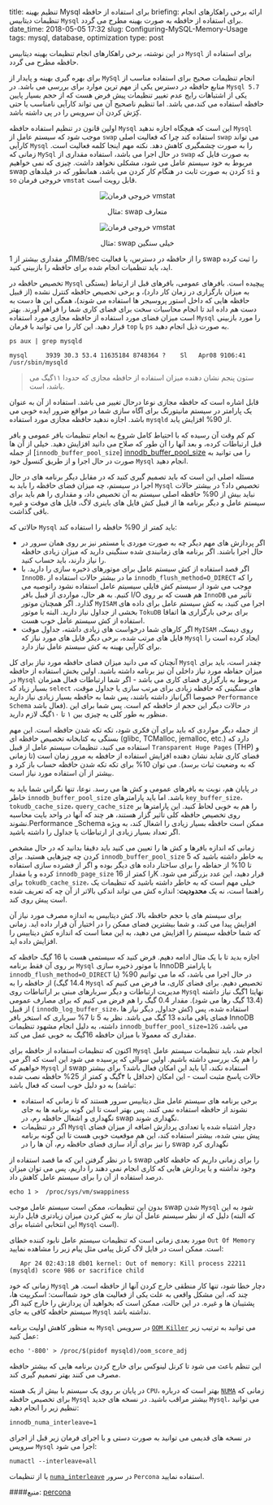 title: تنظیم بهینه Mysql برای استفاده از حافظه
briefing: ارائه برخی راهکارهای انجام تنظیمات دیتابیس `Mysql` برای استفاده از حافظه به صورت بهینه مطرح می گردد.
date_time: 2018-05-05 17:32
slug: Configuring-MySQL-Memory-Usage
tags: mysql, database, optimization
type: post

در این نوشته، برخی راهکارهای انجام تنظیمات بهینه دیتابیس `Mysql` برای استفاده از حافظه مطرح می گردد. 

برای بهره گیری بهینه و پایدار از `MySql` انجام تنظیمات صحیح برای استفاده مناسب از منابع حافظه در دسترس یکی از مهم ترین موارد برای بررسی می باشد. در `Mysql 5.7` یکی از اشتباهات رایج عدم تغییر تنظیمات پیش فرض هست که از حجم بسیار پایین حافظه استفاده می کند،می باشد. اما تنظیم ناصحیح آن می تواند کارآیی نامناسب یا حتی کِرَش کردن آن سرویس را در پی داشته باشد.

اولین قانون در تنظیم استفاده حافظه `Mysql` این است که هیچگاه اجازه ندهید `Mysql` موجب شود که سیستم عامل از `swap` استفاده کند چرا که فعالیت اصلی `swap` می تواند کارآیی `Mysql` را به صورت چشمگیری کاهش دهد. نکته مهم اینجا کلمه فعالیت است. زمانی که `MySql` در حال اجرا می باشد، استفاده مقداری از `swap` به صورت فایل که مربوط به خود سیستم عامل می شود، مشکلی نخواهد داشت. چیزی که نمی خواهیم swap کردن به صورت ثابت در هنگام کار کردن می باشد، همانطور که در فیلدهای `si` و `so` خروجی فرمان `vmstat` قابل رویت است.

<center>

![خروجی فرمان vmstat](No-Significant-Swapping.png)

مثال: swap متعارف

![خروجی فرمان vmstat](Heavy-Swapping.png)

مثال: swap خیلی سنگین

</center>

اگر مقداری بیشتر از  1MB/sec را از حافظه در دسترس، یا فعالیت swap را ثبت کرده اید، باید تنظمیات انجام شده برای حافظه را بازبینی کنید.

تخصیص حافظه در `Mysql` پیچیده است. بافرهای عمومی، بافرهای قبل از ارتباط (بستگی به میزان بارگزاری در زمان کار دارد)، و برخی تخصیص حافظه کنترل نشده (از قبیل حافظه هایی که داخل استور پروسیجر ها استفاده می شوند)، همگی این ها دست به دست هم داده اند تا انجام محاسبات سخت برای فضای کاری شما را فراهم آورند. بهتر است میزان فضای مورد استفاده از حافظه مجازی مورد استفاده `Mysql` را مورد بازبینی قرار دهید. این کار را می توانید با فرمان `top` یا `ps` به صورت ذیل انجام دهید.

    ps aux | grep mysqld
    
    mysql     3939 30.3 53.4 11635184 8748364 ?    Sl   Apr08 9106:41 /usr/sbin/mysqld
    
> ستون پنجم نشان دهنده میزان استفاده از حافظه مجازی که حدودا ۱۱گیگ می باشد، است.
  
قابل اشاره است که حافظه مجازی نوعا درحال تغییر می باشد. استفاده از آن به عنوان یک پارامتر در سیستم مانیتورنگ برای آگاه سازی شما در مواقع ضرور ایده خوبی می باشد. اجازه ندهید حافظه مجازی مورد استفاده `mysqld` از 90% افزایش یابد.

کم کم وقت آن رسیده که با احتیاط کامل شروع به انجام تنظیمات بافر عمومی و بافر قبل ارتباطات کرده، و بعد آنها را آن طور که صلاح می دانید افزایش دهید. خیلی از آن ها از جمله [`innodb_buffer_pool_size`] [innodb_buffer_pool_size] را می توانید به صورت در حال اجرا و از طریق کنسول خود `Mysql` انجام دهید.
 
 مسئله اصلی این است که باید تصمیم گیری کنید که در مقابل دیگر برنامه های در حال اجرا در سیستم، چه میزان فضای حافظه را باید به `Mysql` تخصیص داد؟ در بیشتر حالات نباید بیش از 90% حافظه اصلی سیستم به آن تخصیص داد، و مقداری را هم باید برای سیستم عامل و دیگر برنامه ها از قبیل کش فایل های باینری لاگ، فایل های موقت و غیره باقی گذاشت.

حالاتی که `Mysql` باید کمتر از 90% حافظه را استفاده کند:

* اگر پردازش های مهم دیگر چه به صورت موردی یا مستمر نیز بر روی همان سرور در حال اجرا باشند. اگر برنامه های زمانبندی شده سنگینی دارید که میزان زیادی حافظه را نیاز دارند، باید حساب کنید.
* اگر قصد استفاده از کش سیستم عامل برای موتورهای ذخیره سازی را دارید. با `InnoDB`، ما در بیشتر حالات استفاده از `innodb_flush_method=O_DIRECT` را که موجب می شود از سیستم کش فایلی سیسیتم عامل استفاده نشود راتوصیه می کنیم. به هر حال، مواردی  از قبیل بافر I/O هم هست که بر روی `InnoDB` تأثیر می گذارد. اگر همچنان موتور `MyISAM` اجرا می کنید، به کش سیستم عامل برای داده های بخشی از جداول نیاز دارید. البته با موتور `TokuDB` برای برخی بارگزاری ها اتفاقا استفاده از کش سیستم عامل خوب هست. 
* اگر کارهای شما درخواست های زیادی داشته، جداول موقت `MyISAM` روی دیسک، فایل های مرتب شده، برخی دیگر فایل های مورد نیاز که `Mysql` ایجاد کرده است را برای کارآیی بهینه به کش سیستم عامل نیاز دارد.   

آنچنان که می دانید میزان فضای حافظه مورد نیاز برای کل `Mysql` چقدر است، باید برای میزان حفاظه مورد نیاز داخلی آن نیز برنامه داشته باشید. اولین بخش استفاده از حافظه در `Mysql` مربوط به بارگزاری فضای کاری می باشد - اگر شما ارتباطات فعال همزمان بسیار زیاد که `select` های سنگینی که حافظه زیادی برای مرتب سازی یا جداول موقت، نیاز داشته باشند، پس شما به حافظه بسیار زیادی نیاز دارید(خصوصا اگر `Performance Schema` فعال باشد). در حالات دیگر این حجم از حافظه کم است. پس شما برای این منظور به طور کلی یه چیزی بین ۱ تا ۱۰گیگ لازم دارید.    

از جمله دیگر مواردی که باید برای آن فکری شود، تکه تکه شدن حافظه است. این مهم بستگی به کتابخانه تخصیص حافظه ای (glibc, TCMalloc, jemalloc, etc.) دارد که استفاده می کنید، تنظیمات سیستم عامل از قبیل `Transparent Huge Pages` (THP) و فضای کاری شاید نشان دهنده افزایش استفاده از حافظه به مرور زمان است (تا زمانی که به وضعیت ثبات برسد). می توان 10% برای تکه تکه شدن حافظه حساب باز کرد و بیشتر از آن استفاده مورد نیاز است.       

در پایان هم، نوبت به بافرهای عمومی و کش ها می رسد. نوعا، تنها نگرانی شما باید به خاطر `innodb_buffer_pool_size` باشد. اما باید پارامترهای `key_buffer_size`، `tokudb_cache_size`، `query_cache_size` را هم به خوبی لحاظ کنید. این پارامترها بر روی تخصیص حافظه کلی تأثیر گزار هستند، هر چند که آنها در واحد بایت محاسبه نشوند.Performance _Schema ممکن است حافظه بسیار زیادی را اشغال کند، به ویژه اگر تعداد بسیار زیادی از ارتباطات یا جداول را داشته باشید.

 زمانی که اندازه بافرها و کش ها را تعیین می کنید باید دقیقا بدانید که در حال مشخص کردن چه چیزهایی هستید. برای `innodb_buffer_pool_size` به خاطر داشته باشید که 5 تا 10% از حفاظه را برای ساختار داده های دیگر بوده و اگر از فشرده سازی استفاده کرده و یا مقدار `innodb_page_size` را کمتر از 16K قرار دهید، این عدد بزرگتر می شود. برای `tokudb_cache_size`، خیلی مهم است که به خاطر داشته باشید که تنظیمات یک راهنما است، نه یک **محدودیت**: اندازه کش می تواند اندکی بالاتر از آن چه که تعریف شده است پیش روی کند. 

برای سیستم های با حجم حافظه بالا، کش دیتابیس به اندازه مصرف مورد نیاز آن افزایش پیدا می کند، و شما بیشترین فضای ممکن را در اختیار آن قرار داده اید. زمانی که شما حافظه سیستم را افزایش می دهید، به این معنا است که اندازه کش دیتابیس را افزایش داده اید.   

اجازه بدید تا با یک مثال ادامه دهیم. فرض کنید که سیستمی هست با 16 گیگ حافظه که بر روی آن فقط برنامه `Mysql` با موتور ذخیره سازی InnoDB با پارامتر `innodb_flush_method=O_DIRECT` در حال اجرا می باشد، که ما می توانیم 90% (یا 14.4 گیگ) از حافظه را به `Mysql` تخصیص دهیم. برای فضای کاری، ما فرض می کنیم که مدیریت ارتباطات و دیگر سربارهای مبنی بر اراتباطات روی `Mysql` نهایتا 1گیگ نیاز داشته (13.4 گیگ رها می شود). مقدار 0.4 گیگ را هم فرض می کنیم که برای مصارف عمومی از قبیل ( `innodb_log_buffer_size`، کش جداول, دیگر نیاز ها)  استفاده شده، پس فضای یاقی مانده 13 گیگ می باشد. نظر به  5 تا 7% سرباری که استخر بافر InnoDB داشته، به دلیل انجام مشهود تنظیمات `innodb_buffer_pool_size=12G`  می باشد، مقداری که معمولا با میزان حافظه 16گیگ به خوبی عمل می کند.
    
اکنون که تنظیمات استفاده از حافظه برای `Mysql` انجام شد، باید تنظیمات سیستم عامل را هم یک بررسی داشته باشیم. اولین سوالی که پرسیده می شود این است که اگر می خواهیم که `Mysql` از swap استفاده نکند، آیا باید این امکان فعال باشد؟ برای بیشتر حالات پاسخ مثبت است - این امکان (حداقل با ۴گیگ و کمتر از 25% حافظه نصب شده نباشد) به دو دلیل خوب است که فعال باشد:

*  برخی برنامه های سیستم عامل مثل دیتابیس سرور هستند که تا زمانی که استفاده نشوند از حافظه استفاده نمی کنند. پس بهتر است تا این گونه برنامه ها به جای نگهداری و اشغال حافظه رم، در swap نگهداری شوند.
*  اگر در تنظیمات `Mysql` دچار اشتباه شده یا تعدادی پردازش اضافه از میزان فضای پیش بینی شده، بیشتر استفاده کند، این هم موقعیت خوبی هست تا این گونه برنامه را نیز برای آزاد سازی فضای حافظه رم، آن ها را در swap نگهداری کرد

با در نظر گرفتن این که ما قصد استفاده از swap را برای زمانی داریم که حافظه کافی وجود نداشته و یا پردازش هایی که کاری انجام نمی دهند را داریم، پس می توان میزان درصد استفاده از آن را برای سیستم عامل کاهش داد.  

    echo 1 >  /proc/sys/vm/swappiness
    
بدون این تنظیمات، ممکن است سیستم عامل موجب swap شدن `Mysql` شود به این دلیل که از نظر سیستم عامل آن نیاز به کش کردن میزان زیادتری فایل دارند (که البته این انتخابی اشتباه برای `Mysql` است).  

مورد بعدی زمانی است که تنظیمات سیستم عامل نابود کننده خطای `Out Of Memory` است. ممکن است در فایل لاگ کرنل پیامی مثل پیام زیر را مشاهده نمایید:

       Apr 24 02:43:18 db01 kernel: Out of memory: Kill process 22211 (mysqld) score 986 or sacrifice child 

 زمانی که خود `Mysql` دچار خطا شود، تنها کار منطقی خارج کردن آنها از حافظه است. هر چند که، این مشکل واقعی به علت یکی از فعالیت های خود شمااست: اسکریپت ها، پشتیبان ها و غیره. در این حالت، ممکن است که بخواهید آن پردازش را خارج کنید اگر سیستم حافظه کافی به جای `Mysql` نداشته باشد. 

به منظور کاهش اولیت برنامه `Mysql` در سرویس [`OOM Killer`][OOM Killer] می توانید به ترتیب زیر عمل کنید:  

    echo '-800' > /proc/$(pidof mysqld)/oom_score_adj

این تنظم باعث می شود تا کرنل لینوکس برای خارج کردن برنامه هایی که بیشتر حافظه مصرف می کنند بهتر تصمیم گیری کند.
   
در پایان بر روی یک سیستم با بیش از یک هسته `CPU`، بهتر است که درباره [`NUMA`][NUMA] زمانی که برای تخصیص حافظه `Mysql` بیشتر مراقب باشید. در نسخه های جدید `Mysql`، می توانید تنظیم زیر را انجام دهید: 
    
    innodb_numa_interleave=1

در نسخه های قدیمی می توانید به صورت دستی  و با اجرای فرمان زیر قبل از اجرای سرویس `Mysql` اجرا می شود:

    numactl --interleave=all

یا از تنظیمات [`numa_interleave`][numa_interleave] در سرور `Percona` استفاده نمایید.


####منبع: [percona][percona]  

 
 [innodb_buffer_pool_size]: https://dev.mysql.com/doc/refman/5.7/en/innodb-buffer-pool-resize.html
 [numa_interleave]: https://www.percona.com/doc/percona-server/5.6/performance/innodb_numa_support.html
 [OOM Killer]: https://en.wikipedia.org/wiki/Out_of_memory
 [NUMA]: https://en.wikipedia.org/wiki/Non-uniform_memory_access
 [percona]: https://www.percona.com/blog/2016/05/03/best-practices-for-configuring-optimal-mysql-memory-usage/